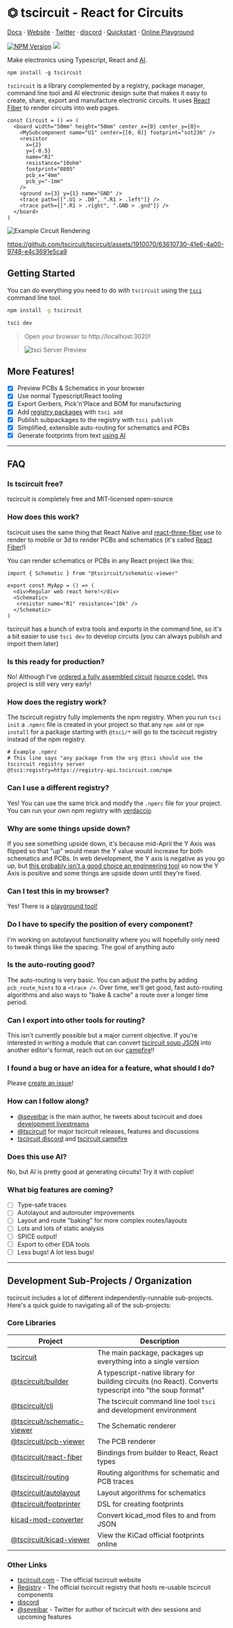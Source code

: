 # ⏣ tscircuit - React for Circuits

[Docs](https://docs.tscircuit.com) &middot; [Website](https://tscircuit.com) &middot; [Twitter](https://x.com/tscircuit) &middot; [discord](https://tscircuit.com/community/join-redirect) &middot; [Quickstart](https://docs.tscircuit.com/quickstart) &middot; [Online Playground](https://tscircuit.com/playground)

[![NPM Version](https://img.shields.io/npm/v/tscircuit)](https://www.npmjs.com/package/tscircuit) [![](https://img.shields.io/github/stars/tscircuit/tscircuit)](https://github.com/tscircuit/tscircuit)

Make electronics using Typescript, React and [AI](https://text-to-footprint.tscircuit.com).

```
npm install -g tscircuit
```

`tscircuit` is a library complemented by a registry, package manager, command line tool and AI electronic design suite that makes it easy to create, share, export and manufacture electronic circuits. It uses
[React Fiber](https://docs.pmnd.rs/react-three-fiber/getting-started/introduction) to render circuits into web pages.

```tsx
const Circuit = () => (
  <board width="50mm" height="50mm" center_x={0} center_y={0}>
    <MySubcomponent name="U1" center={[0, 0]} footprint="sot236" />
    <resistor
      x={2}
      y={-0.5}
      name="R1"
      resistance="10ohm"
      footprint="0805"
      pcb_x="4mm"
      pcb_y="-1mm"
    />
    <ground x={3} y={1} name="GND" />
    <trace path={[".U1 > .D0", ".R1 > .left"]} />
    <trace path={[".R1 > .right", ".GND > .gnd"]} />
  </board>
)
```

![Example Circuit Rendering](./docs/example_render.png)

https://github.com/tscircuit/tscircuit/assets/1910070/63610730-41e6-4a00-9748-e4c3691e5ca9

## Getting Started

You can do everything you need to do with `tscircuit` using the [`tsci`](https://github.com/tscircuit/cli) command line tool.

```bash
npm install -g tscircuit

tsci dev
```

> Open your browser to http://localhost:3020!

> ![tsci Server Preview](./docs/example_preview.png)

## More Features!

- [x] Preview PCBs & Schematics in your browser
- [x] Use normal Typescript/React tooling
- [x] Export Gerbers, Pick'n'Place and BOM for manufacturing
- [x] Add [registry packages](https://tscircuit.com/trending) with `tsci add`
- [x] Publish subpackages to the registry with `tsci publish`
- [x] Simplified, extensible auto-routing for schematics and PCBs
- [x] Generate footprints from text [using AI](https://text-to-footprint.tscircuit.com)

---

## FAQ

### Is tscircuit free?

tscircuit is completely free and MIT-licensed open-source

### How does this work?

tscircuit uses the same thing that React Native and [react-three-fiber](https://docs.pmnd.rs/react-three-fiber/getting-started/introduction) use to render to mobile or 3d to render PCBs and schematics (it's called [React Fiber](https://github.com/acdlite/react-fiber-architecture)!)

You can render schematics or PCBs in any React project like this:

```tsx
import { Schematic } from "@tscircuit/schematic-viewer"

export const MyApp = () => (
  <div>Regular web react here!</div>
  <Schematic>
   <resistor name="R1" resistance="10k" />
  </Schematic>
)
```

tscircuit has a bunch of extra tools and exports in the command line, so it's a bit easier to use `tsci dev` to develop circuits (you can always publish and import them later)

### Is this ready for production?

No! Although I've [ordered a fully assembled circuit](https://x.com/seveibar/status/1780803190101020720) [(source code)](https://github.com/tscircuit/blinking-led-circuit/blob/main/lib/MyCircuit.tsx), this project is still very very early!

### How does the registry work?

The tscircuit registry fully implements the npm registry. When you run `tsci init` a `.npmrc` file is created in your project so that any `npm add` or `npm install` for a package starting with `@tsci/*`
will go to the tscircuit registry instead of the npm registry.

```
# Example .npmrc
# This line says "any package from the org @tsci should use the tscircuit registry server
@tsci:registry=https://registry-api.tscircuit.com/npm
```

### Can I use a different registry?

Yes! You can use the same trick and modify the `.npmrc` file for your project. You can run your own npm registry with [verdaccio](https://verdaccio.org/)

### Why are some things upside down?

If you see something upside down, it's because mid-April the Y Axis was flipped so that "up" would mean the Y value would increase for both schematics and PCBs. In web development, the
Y axis is negative as you go up, but [this probably isn't a good choice an engineering tool](https://x.com/seveibar/status/1780992701800034726) so now the Y Axis is positive and some
things are upside down until they're fixed.

### Can I test this in my browser?

Yes! There is a [playground tool!](https://tscircuit.com/playground)

### Do I have to specify the position of every component?

I'm working on autolayout functionality where you will hopefully only need to
tweak things like the spacing. The goal of anything auto

### Is the auto-routing good?

The auto-routing is very basic. You can adjust the paths by adding `pcb_route_hints`
to a `<trace />`. Over time, we'll get good, fast auto-routing algorithms and also
ways to "bake & cache" a route over a longer time period.

### Can I export into other tools for routing?

This isn't currently possible but a major current objective. If you're interested in writing a module that can convert [tscircuit soup JSON](https://docs.tscircuit.com/api-reference/advanced/soup)
into another editor's format, reach out on our [campfire](https://tscircuit.com/community/join-redirect)!!

### I found a bug or have an idea for a feature, what should I do?

Please [create an issue](https://github.com/tscircuit/tscircuit/issues)!

### How can I follow along?

- [@seveibar](https://x.com/seveibar) is the main author, he tweets about tscircuit and does [development livestreams](https://www.twitch.tv/seveibar)
- [@tscircuit](https://x.com/tscircuit) for major tscircuit releases, features and discussions
- [tscircuit discord](https://discord.gg/6X3PYhtj) and [tscircuit campfire](https://tscircuit.com/community/join-redirect)

### Does this use AI?

No, but AI is pretty good at generating circuits! Try it with copilot!

### What big features are coming?

- [ ] Type-safe traces
- [ ] Autolayout and autorouter improvements
- [ ] Layout and route "baking" for more complex routes/layouts
- [ ] Lots and lots of static analysis
- [ ] SPICE output!
- [ ] Export to other EDA tools
- [ ] Less bugs! A lot less bugs!

---

## Development Sub-Projects / Organization

tscircuit includes a lot of different independently-runnable sub-projects. Here's
a quick guide to navigating all of the sub-projects:

### Core Libraries

| Project                                                                      | Description                                                                                              |
| ---------------------------------------------------------------------------- | -------------------------------------------------------------------------------------------------------- |
| [tscircuit](https://github.com/tscircuit/tscircuit)                          | The main package, packages up everything into a single version                                           |
| [@tscircuit/builder](https://github.com/tscircuit/builder)                   | A typescript-native library for building circuits (no React). Converts typescript into "the soup format" |
| [@tscircuit/cli](https://github.com/tscircuit/cli)                           | The tscircuit command line tool `tsci` and development environment                                       |
| [@tscircuit/schematic-viewer](https://github.com/tscircuit/schematic-viewer) | The Schematic renderer                                                                                   |
| [@tscircuit/pcb-viewer](https://github.com/tscircuit/pcb-viewer)             | The PCB renderer                                                                                         |
| [@tscircuit/react-fiber](https://github.com/tscircuit/react-fiber)           | Bindings from builder to React, React types                                                              |
| [@tscircuit/routing](https://github.com/tscircuit/routing)                   | Routing algorithms for schematic and PCB traces                                                          |
| [@tscircuit/autolayout](https://github.com/tscircuit/autolayout)             | Layout algorithms for schematics                                                                         |
| [@tscircuit/footprinter](https://github.com/tscircuit/footprinter)           | DSL for creating footprints                                                                              |
| [kicad-mod-converter](https://github.com/tscircuit/kicad-mod-converter)      | Convert kicad_mod files to and from JSON                                                                 |
| [@tscircuit/kicad-viewer](https://github.com/tscircuit/kicad-viewer)         | View the KiCad official footprints online                                                                |

### Other Links

- [tscircuit.com](https://tscircuit.com) - The official tscircuit website
- [Registry](https://tscircuit.com/trending) - The official tscircuit registry that hosts re-usable tscircuit components
- [discord](https://tscircuit.com/community/join-redirect)
- [@seveibar](https://x.com/seveibar) - Twitter for author of tscircuit with dev sessions and upcoming features
